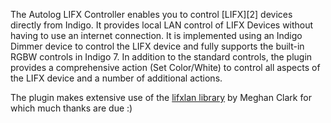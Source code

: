 The Autolog LIFX Controller enables you to control [LIFX][2] devices directly from Indigo. It provides local LAN control of LIFX Devices without having to use an internet connection. It is implemented using an Indigo Dimmer device to control the LIFX device and fully supports the built-in RGBW controls in Indigo 7. In addition to the standard controls, the plugin provides a comprehensive action (Set Color/White) to control all aspects of the LIFX device and a number of additional actions.

The plugin makes extensive use of the [lifxlan library][1] by Meghan Clark for which much thanks are due :)

[1]: https://github.com/mclarkk/lifxlan
